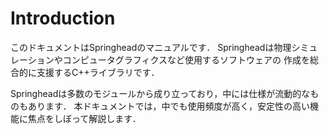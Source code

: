 # Introduction

このドキュメントはSpringheadのマニュアルです． Springheadは物理シミュレーションやコンピュータグラフィクスなど使用するソフトウェアの 作成を総合的に支援するC++ライブラリです．

Springheadは多数のモジュールから成り立っており，中には仕様が流動的なものもあります． 本ドキュメントでは，中でも使用頻度が高く，安定性の高い機能に焦点をしぼって解説します．